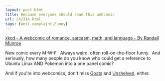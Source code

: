 ```yaml
---
layout: post.html
title: Because everyone should read this webcomic
url: ch/214.html
tags: [Anti complaint,Funny]
---
```

[xkcd - A webcomic of romance, sarcasm, math, and language - By Randall Munroe](http://xkcd.com/c178.html)

New comic every M-W-F.  Always weird, often roll-on-the-floor funny.  And seriously, how many people do you know who could get a reference to Ubuntu Linux AND Pokemon into a one panel comic?

And if you're into webcomics, don't miss [Goats](http://www.goats.com) and [Unshelved](http://www.overduemedia.com/archive.aspx?strip=20061031), either.
